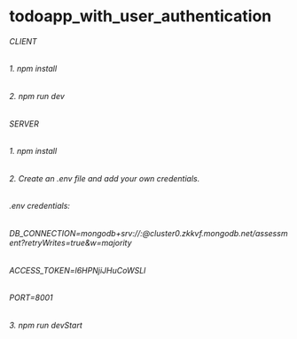 # todoapp_with_user_authentication
###### CLIENT
###### 1. npm install
###### 2. npm run dev

###### SERVER
###### 1. npm install
###### 2. Create an .env file and add your own credentials.
###### .env credentials:
###### DB_CONNECTION=mongodb+srv://<username>:<password>@cluster0.zkkvf.mongodb.net/assessment?retryWrites=true&w=majority
###### ACCESS_TOKEN=l6HPNjiJHuCoWSLl
###### PORT=8001 
###### 3. npm run devStart
